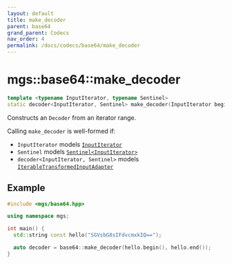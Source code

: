 ```yaml
---
layout: default
title: make_decoder
parent: base64
grand_parent: Codecs
nav_order: 4
permalink: /docs/codecs/base64/make_decoder
---
```


# mgs::base64::make_decoder

```cpp
template <typename InputIterator, typename Sentinel>
static decoder<InputIterator, Sentinel> make_decoder(InputIterator begin, Sentinel end);
```

Constructs an `Decoder` from an iterator range.

Calling `make_decoder` is well-formed if:

* `InputIterator` models [`InputIterator`]()
* `Sentinel` models [`Sentinel<InputIterator>`]()
* `decoder<InputIterator, Sentinel>` models [`IterableTransformedInputAdapter`]()

## Example

```cpp
#include <mgs/base64.hpp>

using namespace mgs;

int main() {
  std::string const hello("SGVsbG8sIFdvcmxkIQ==");

  auto decoder = base64::make_decoder(hello.begin(), hello.end());
}
```
